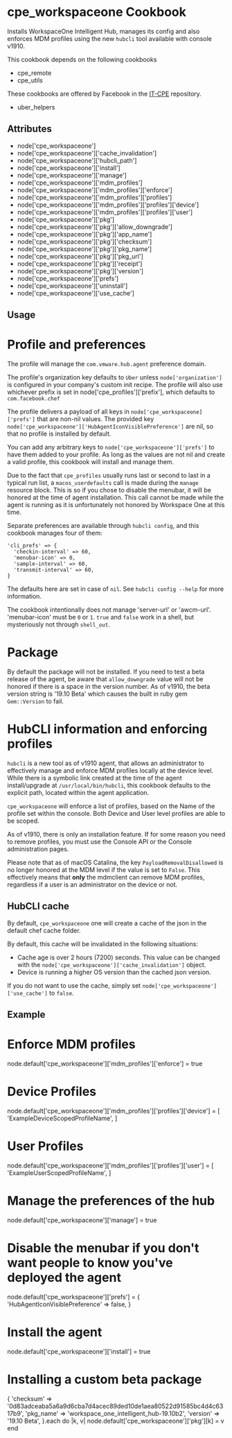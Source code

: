 cpe_workspaceone Cookbook
========================
Installs WorkspaceOne Intelligent Hub, manages its config and also enforces MDM profiles using the new `hubcli` tool available with console v1910.

This cookbook depends on the following cookbooks

* cpe_remote
* cpe_utils

These cookbooks are offered by Facebook in the [IT-CPE](https://github.com/facebook/IT-CPE) repository.

* uber_helpers

Attributes
----------
* node['cpe_workspaceone']
* node['cpe_workspaceone']['cache_invalidation']
* node['cpe_workspaceone']['hubcli_path']
* node['cpe_workspaceone']['install']
* node['cpe_workspaceone']['manage']
* node['cpe_workspaceone']['mdm_profiles']
* node['cpe_workspaceone']['mdm_profiles']['enforce']
* node['cpe_workspaceone']['mdm_profiles']['profiles']
* node['cpe_workspaceone']['mdm_profiles']['profiles']['device']
* node['cpe_workspaceone']['mdm_profiles']['profiles']['user']
* node['cpe_workspaceone']['pkg']
* node['cpe_workspaceone']['pkg']['allow_downgrade']
* node['cpe_workspaceone']['pkg']['app_name']
* node['cpe_workspaceone']['pkg']['checksum']
* node['cpe_workspaceone']['pkg']['pkg_name']
* node['cpe_workspaceone']['pkg']['pkg_url']
* node['cpe_workspaceone']['pkg']['receipt']
* node['cpe_workspaceone']['pkg']['version']
* node['cpe_workspaceone']['prefs']
* node['cpe_workspaceone']['uninstall']
* node['cpe_workspaceone']['use_cache']

Usage
-----

# Profile and preferences
The profile will manage the `com.vmware.hub.agent` preference domain.

The profile's organization key defaults to `Uber` unless `node['organization']` is
configured in your company's custom init recipe. The profile will also use
whichever prefix is set in node['cpe_profiles']['prefix'], which defaults to `com.facebook.chef`

The profile delivers a payload of all keys in `node['cpe_workspaceone]['prefs']` that are non-nil values.  The provided key `node['cpe_workspaceone']['HubAgentIconVisiblePreference']` are nil, so that no profile is installed by default.

You can add any arbitrary keys to `node['cpe_workspaceone']['prefs']` to have them added to your profile.  As long as the values are not nil and create a valid profile, this cookbook will install and manage them.

Due to the fact that `cpe_profiles` usually runs last or second to last in a typical run list, a `macos_userdefaults` call is made during the `manage` resource block. This is so if you chose to disable the menubar, it will be honored at the time of agent installation. This call cannot be made while the agent is running as it is unfortunately not honored by Workspace One at this time.

Separate preferences are available through `hubcli config`, and this cookbook manages four of them:

```
'cli_prefs' => {
  'checkin-interval' => 60,
  'menubar-icon' => 0,
  'sample-interval' => 60,
  'transmit-interval' => 60,
}
```

The defaults here are set in case of `nil`. See `hubcli config --help` for more information.

The cookbook intentionally does not manage 'server-url' or 'awcm-url'. 'menubar-icon' must be `0` or `1`. `true` and `false` work in a shell, but mysteriously not through `shell_out`.

# Package
By default the package will not be installed. If you need to test a beta release of the agent, be aware that `allow_downgrade` value will not be honored if there is a space in the version number. As of v1910, the beta version string is '19.10 Beta' which causes the built in ruby gem `Gem::Version` to fail.

# HubCLI information and enforcing profiles
`hubcli` is a new tool as of v1910 agent, that allows an administrator to effectively manage and enforce MDM profiles locally at the device level. While there is a symbolic link created at the time of the agent install/upgrade at `/usr/local/bin/hubcli`, this cookbook defaults to the explicit path, located within the agent application.

`cpe_workspaceone` will enforce a list of profiles, based on the Name of the profile set within the console. Both Device and User level profiles are able to be scoped.

As of v1910, there is only an installation feature. If for some reason you need to remove profiles, you must use the Console API or the Console administration pages.

Please note that as of macOS Catalina, the key `PayloadRemovalDisallowed` is no longer honored at the MDM level if the value is set to `False`. This effectively means that **only** the mdmclient can remove MDM profiles, regardless if a user is an administrator on the device or not.

## HubCLI cache
By default, `cpe_workspaceone` one will create a cache of the json in the default chef cache folder.

By default, this cache will be invalidated in the following situations:
- Cache age is over 2 hours (7200) seconds. This value can be changed with the `node['cpe_workspaceone']['cache_invalidation']` object.
- Device is running a higher OS version than the cached json version.

If you do not want to use the cache, simply set `node['cpe_workspaceone']['use_cache']` to `false`.

Example
-----
# Enforce MDM profiles
node.default['cpe_workspaceone']['mdm_profiles']['enforce'] = true
# Device Profiles
node.default['cpe_workspaceone']['mdm_profiles']['profiles']['device'] = [
  'ExampleDeviceScopedProfileName',
]
# User Profiles
node.default['cpe_workspaceone']['mdm_profiles']['profiles']['user'] = [
  'ExampleUserScopedProfileName',
]

# Manage the preferences of the hub
node.default['cpe_workspaceone']['manage'] = true
# Disable the menubar if you don't want people to know you've deployed the agent
node.default['cpe_workspaceone']['prefs'] = {
  'HubAgentIconVisiblePreference' => false,
}

# Install the agent
node.default['cpe_workspaceone']['install'] = true
# Installing a custom beta package
{
  'checksum' => '0d83adceaba5a6a9d6cba7d4acec89ded10de1aea80522d91585bc4d4c6317b9',
  'pkg_name' => 'workspace_one_intelligent_hub-19.10b2',
  'version' => '19.10 Beta',
}.each do |k, v|
  node.default['cpe_workspaceone']['pkg'][k] = v
end

